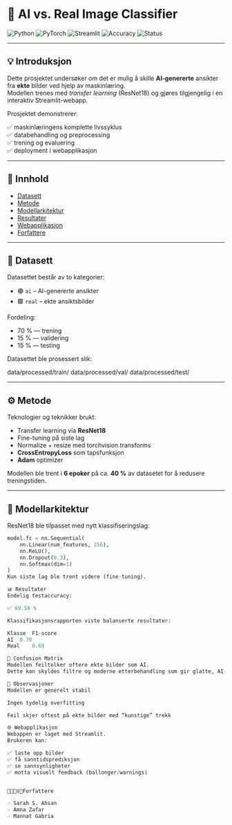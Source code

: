 # 🧠 AI vs. Real Image Classifier

![Python](https://img.shields.io/badge/Python-3.10%2B-blue.svg)
![PyTorch](https://img.shields.io/badge/PyTorch-2.0-red.svg)
![Streamlit](https://img.shields.io/badge/Streamlit-App-brightgreen.svg)
![Accuracy](https://img.shields.io/badge/Accuracy-69.58%25-orange.svg)
![Status](https://img.shields.io/badge/Status-Completed-success.svg)

---

## 💡 Introduksjon

Dette prosjektet undersøker om det er mulig å skille **AI-genererte** ansikter fra **ekte** bilder ved hjelp av maskinlæring.  
Modellen trenes med *transfer learning* (ResNet18) og gjøres tilgjengelig i en interaktiv Streamlit-webapp.

Prosjektet demonstrerer:

✅ maskinlæringens komplette livssyklus  
✅ databehandling og preprocessing  
✅ trening og evaluering  
✅ deployment i webapplikasjon  

---

## 📌 Innhold

- [Datasett](#-datasett)
- [Metode](#-metode)
- [Modellarkitektur](#-modellarkitektur)
- [Resultater](#-resultater)
- [Webapplikasjon](#-webapplikasjon)
- [Forfattere](#-forfattere)

---

## 📂 Datasett

Datasettet består av to kategorier:

- 🟣 `ai` – AI-genererte ansikter
- 🟩 `real` – ekte ansiktsbilder

Fordeling:

- 70 % — trening  
- 15 % — validering  
- 15 % — testing  

Datasettet ble prosessert slik:

data/processed/train/
data/processed/val/
data/processed/test/



---

## ⚙️ Metode

Teknologier og teknikker brukt:

- Transfer learning via **ResNet18**
- Fine-tuning på siste lag
- Normalize + resize med torchvision transforms
- **CrossEntropyLoss** som tapsfunksjon
- **Adam** optimizer

Modellen ble trent i **6 epoker** på ca. **40 %** av datasetet for å redusere treningstiden.

---

## 🧬 Modellarkitektur

ResNet18 ble tilpasset med nytt klassifiseringslag:

```python
model.fc = nn.Sequential(
    nn.Linear(num_features, 256),
    nn.ReLU(),
    nn.Dropout(0.3),
    nn.Softmax(dim=1)
)
Kun siste lag ble trent videre (fine-tuning).

📊 Resultater
Endelig testaccuracy:

✅ 69.58 %

Klassifikasjonsrapporten viste balanserte resultater:

Klasse	F1-score
AI	0.70
Real	0.69

🔷 Confusion Matrix
Modellen feiltolker oftere ekte bilder som AI.
Dette kan skyldes filtre og moderne etterbehandling som gir glatte, AI-lignende teksturer.

🧐 Observasjoner
Modellen er generelt stabil

Ingen tydelig overfitting

Feil skjer oftest på ekte bilder med “kunstige” trekk

🌐 Webapplikasjon
Webappen er laget med Streamlit.
Brukeren kan:

✅ laste opp bilder
✅ få sanntidsprediksjon
✅ se sannsynligheter
✅ motta visuelt feedback (ballonger/warnings)


👩‍🦰👱‍♀️👩Forfattere

- Sarah S. Ahsan
- Amna Zafar
- Mannat Gabria
